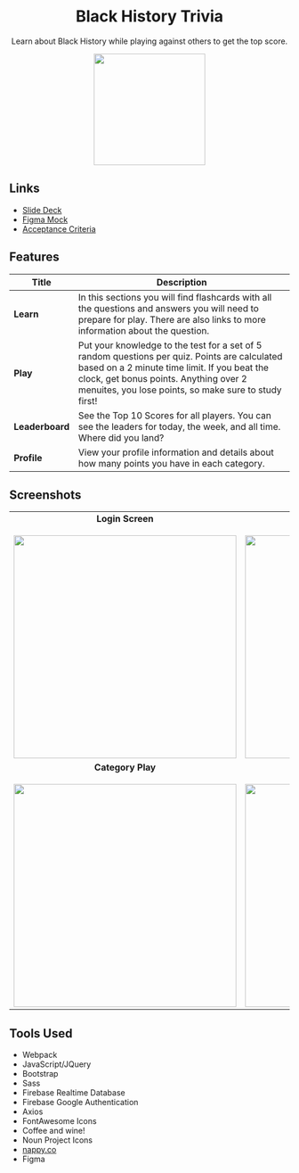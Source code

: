 <center><h1>Black History Trivia</h1>

<p>Learn about Black History while playing against others to get the top score.</p>

<a href="https://blackhistorytrivia.netlify.app" target="_blank"><img src="https://firebasestorage.googleapis.com/v0/b/bhm-trivia-app.appspot.com/o/screenshots%2Fplaynowbtn.png?alt=media&token=16c2c897-1f60-41af-a8d1-08a28def9e76" style="width: 200px;"></a></center>

## Links
- [Slide Deck](https://docs.google.com/presentation/d/1KHW2fGurqugL-4sTWbJjFto4mX1PHoeJl-8pRNOkESI/edit?usp=sharing)
- [Figma Mock](https://www.figma.com/file/8s4VfwQkAS6OlH1hl46sz9/BHM-Trivia?node-id=72%3A118)
- [Acceptance Criteria](https://github.com/drteresavasquez/black-history-trivia/issues/1)
## Features
| Title | Description |
| --- | --- |
| **Learn** | In this sections you will find flashcards with all the questions and answers you will need to prepare for play. There are also links to more information about the question. |
| **Play** | Put your knowledge to the test for a set of 5 random questions per quiz. Points are calculated based on a 2 minute time limit. If you beat the clock, get bonus points. Anything over 2 menuites, you lose points, so make sure to study first! |
| **Leaderboard** | See the Top 10 Scores for all players. You can see the leaders for today, the week, and all time. Where did you land? |
| **Profile** | View your profile information and details about how many points you have in each category. |

## Screenshots
|  |  |  |  |
| :---: | :---: | :---: | :---: |
| **Login Screen** <br><br><img src="https://firebasestorage.googleapis.com/v0/b/bhm-trivia-app.appspot.com/o/screenshots%2FIMG_4580.PNG?alt=media&token=cd9fe066-7d48-459b-895e-7721cd3cd3d3" style="height: 400px"> | **Profile View** <br><br><img src="https://firebasestorage.googleapis.com/v0/b/bhm-trivia-app.appspot.com/o/screenshots%2FIMG_4581.PNG?alt=media&token=2dbe7dc9-e854-40b9-802d-05b9299ca547" style="height: 400px">| **Category List View** <br><br> <img src="https://firebasestorage.googleapis.com/v0/b/bhm-trivia-app.appspot.com/o/screenshots%2FIMG_4589.PNG?alt=media&token=0510b84d-f201-4ff0-94a7-3bdc05a6d3f3" style="height: 400px"> | **Flash Card View** <br><br> <img src="https://firebasestorage.googleapis.com/v0/b/bhm-trivia-app.appspot.com/o/screenshots%2FIMG_4590.PNG?alt=media&token=9f09e8fe-cfda-42da-af43-72eb993c69b4" style="height: 400px"> |
| **Category Play** <br><br> <img src="https://firebasestorage.googleapis.com/v0/b/bhm-trivia-app.appspot.com/o/screenshots%2FIMG_4584.PNG?alt=media&token=7d3394dd-d0b9-413f-97e4-314d5190a9dd" style="height: 400px"> | **Category Question 1** <br><br> <img src="https://firebasestorage.googleapis.com/v0/b/bhm-trivia-app.appspot.com/o/screenshots%2FIMG_4585.PNG?alt=media&token=39447977-1712-4b4a-a91c-2ad8682fb60d" style="height: 400px"> | **Final Score View** <br><br>  <img src="https://firebasestorage.googleapis.com/v0/b/bhm-trivia-app.appspot.com/o/screenshots%2FIMG_4593.PNG?alt=media&token=cc2cc8d3-64a8-4e60-84d0-10a267a03a6a" style="height: 400px"> | **Leaderboard View** <br><br> <img src="https://firebasestorage.googleapis.com/v0/b/bhm-trivia-app.appspot.com/o/screenshots%2FIMG_4594.PNG?alt=media&token=9b417ca0-ac85-4267-8344-197765bb4619" style="height: 400px"> |

## Tools Used
- Webpack
- JavaScript/JQuery
- Bootstrap
- Sass
- Firebase Realtime Database
- Firebase Google Authentication
- Axios
- FontAwesome Icons
- Coffee and wine!
- Noun Project Icons
- [nappy.co](nappy.co)
- Figma
